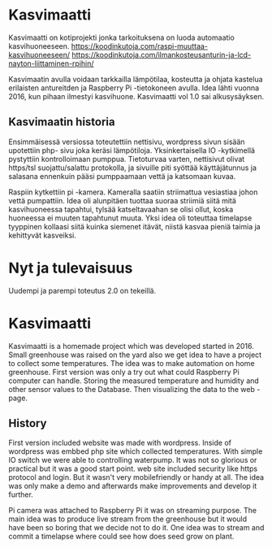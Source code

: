 # Kasvimaatti

Kasvimaatti on kotiprojekti jonka tarkoituksena on luoda automaatio kasvihuoneeseen.
https://koodinkutoja.com/raspi-muuttaa-kasvihuoneeseen/
https://koodinkutoja.com/ilmankosteusanturin-ja-lcd-nayton-liittaminen-rpihin/

Kasvimaatin avulla voidaan tarkkailla lämpötilaa, kosteutta ja ohjata kastelua erilaisten antureitden ja Raspberry Pi -tietokoneen avulla.
Idea lähti vuonna 2016, kun pihaan ilmestyi kasvihuone. Kasvimaatti vol 1.0 sai alkusysäyksen. 


## Kasvimaatin historia


Ensimmäisessä versiossa toteutettiin nettisivu, wordpress sivun sisään upotettiin php- sivu joka keräsi lämpötiloja. Yksinkertaisella IO -kytkimellä pystyttiin 
kontrolloimaan pumppua. Tietoturvaa varten, nettisivut olivat https/tsl suojattu/salattu protokolla, ja sivuille piti
syöttää käyttäjätunnus ja salasana ennenkuin pääsi pumppaamaan vettä ja katsomaan kuvaa.

Raspiin kytkettiin pi -kamera. Kameralla saatiin striimattua vesiastiaa johon vettä pumpattiin. Idea oli alunpitäen tuottaa suoraa striimiä siitä mitä kasvihuoneessa tapahtui, 
tylsää katseltavaahan se olisi ollut, koska huoneessa ei muuten tapahtunut muuta. Yksi idea oli toteuttaa timelapse tyyppinen kollaasi siitä kuinka siemenet itävät, niistä kasvaa pieniä
taimia ja kehittyvät kasveiksi.


# Nyt ja tulevaisuus

Uudempi ja parempi toteutus 2.0 on tekeillä.



# Kasvimaatti

Kasvimaatti is a homemade project which was developed started in 2016. Small greenhouse was raised on the yard also we get idea to have a project to collect some temperatures.
The idea was to make automation on home greenhouse. First version was only a try out what could Raspberry Pi
computer can handle. Storing the measured temperature and humidity and other sensor values to the Database.
Then visualizing the data to the web - page.


## History


First version included website was made with wordpress.  Inside of wordpress was embbed php site which collected temperatures.  With simple IO switch we were able to controlling waterpump.
It was not so glorious or practical but it was a good start point. web site included security like https protocol and login. But it wasn't very mobilefriendly or handy at all. The idea was 
only make a demo and afterwards make improvements and develop it further. 

Pi camera was attached to Raspberry Pi it was on streaming purpose. The main idea was to produce live stream from the greenhouse but it would have been so boring that we decide
not to do it. One idea was to stream and commit a timelapse where could see how does seed grow on plant. 

